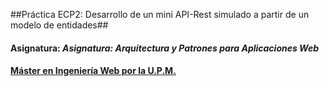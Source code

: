 
##Práctica ECP2: Desarrollo de un mini API-Rest simulado a partir de un modelo de entidades##
#### Asignatura: *Asignatura: Arquitectura y Patrones para Aplicaciones Web*
#### [Máster en Ingeniería Web por la U.P.M.](http://miw.etsisi.upm.es)



